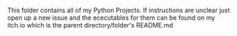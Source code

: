 This folder contains all of my Python Projects. If instructions are unclear just open up a new issue and the ececutables for them can be found on my itch.io which is the parent directory/folder's README.md
